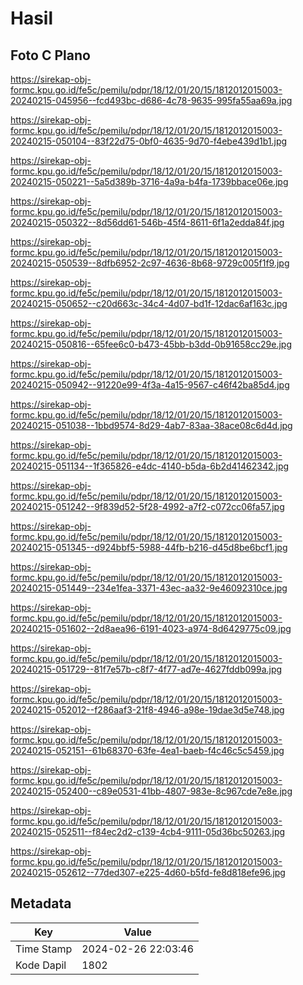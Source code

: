 # Hasil

## Foto C Plano

https://sirekap-obj-formc.kpu.go.id/fe5c/pemilu/pdpr/18/12/01/20/15/1812012015003-20240215-045956--fcd493bc-d686-4c78-9635-995fa55aa69a.jpg

https://sirekap-obj-formc.kpu.go.id/fe5c/pemilu/pdpr/18/12/01/20/15/1812012015003-20240215-050104--83f22d75-0bf0-4635-9d70-f4ebe439d1b1.jpg

https://sirekap-obj-formc.kpu.go.id/fe5c/pemilu/pdpr/18/12/01/20/15/1812012015003-20240215-050221--5a5d389b-3716-4a9a-b4fa-1739bbace06e.jpg

https://sirekap-obj-formc.kpu.go.id/fe5c/pemilu/pdpr/18/12/01/20/15/1812012015003-20240215-050322--8d56dd61-546b-45f4-8611-6f1a2edda84f.jpg

https://sirekap-obj-formc.kpu.go.id/fe5c/pemilu/pdpr/18/12/01/20/15/1812012015003-20240215-050539--8dfb6952-2c97-4636-8b68-9729c005f1f9.jpg

https://sirekap-obj-formc.kpu.go.id/fe5c/pemilu/pdpr/18/12/01/20/15/1812012015003-20240215-050652--c20d663c-34c4-4d07-bd1f-12dac6af163c.jpg

https://sirekap-obj-formc.kpu.go.id/fe5c/pemilu/pdpr/18/12/01/20/15/1812012015003-20240215-050816--65fee6c0-b473-45bb-b3dd-0b91658cc29e.jpg

https://sirekap-obj-formc.kpu.go.id/fe5c/pemilu/pdpr/18/12/01/20/15/1812012015003-20240215-050942--91220e99-4f3a-4a15-9567-c46f42ba85d4.jpg

https://sirekap-obj-formc.kpu.go.id/fe5c/pemilu/pdpr/18/12/01/20/15/1812012015003-20240215-051038--1bbd9574-8d29-4ab7-83aa-38ace08c6d4d.jpg

https://sirekap-obj-formc.kpu.go.id/fe5c/pemilu/pdpr/18/12/01/20/15/1812012015003-20240215-051134--1f365826-e4dc-4140-b5da-6b2d41462342.jpg

https://sirekap-obj-formc.kpu.go.id/fe5c/pemilu/pdpr/18/12/01/20/15/1812012015003-20240215-051242--9f839d52-5f28-4992-a7f2-c072cc06fa57.jpg

https://sirekap-obj-formc.kpu.go.id/fe5c/pemilu/pdpr/18/12/01/20/15/1812012015003-20240215-051345--d924bbf5-5988-44fb-b216-d45d8be6bcf1.jpg

https://sirekap-obj-formc.kpu.go.id/fe5c/pemilu/pdpr/18/12/01/20/15/1812012015003-20240215-051449--234e1fea-3371-43ec-aa32-9e46092310ce.jpg

https://sirekap-obj-formc.kpu.go.id/fe5c/pemilu/pdpr/18/12/01/20/15/1812012015003-20240215-051602--2d8aea96-6191-4023-a974-8d6429775c09.jpg

https://sirekap-obj-formc.kpu.go.id/fe5c/pemilu/pdpr/18/12/01/20/15/1812012015003-20240215-051729--81f7e57b-c8f7-4f77-ad7e-4627fddb099a.jpg

https://sirekap-obj-formc.kpu.go.id/fe5c/pemilu/pdpr/18/12/01/20/15/1812012015003-20240215-052012--f286aaf3-21f8-4946-a98e-19dae3d5e748.jpg

https://sirekap-obj-formc.kpu.go.id/fe5c/pemilu/pdpr/18/12/01/20/15/1812012015003-20240215-052151--61b68370-63fe-4ea1-baeb-f4c46c5c5459.jpg

https://sirekap-obj-formc.kpu.go.id/fe5c/pemilu/pdpr/18/12/01/20/15/1812012015003-20240215-052400--c89e0531-41bb-4807-983e-8c967cde7e8e.jpg

https://sirekap-obj-formc.kpu.go.id/fe5c/pemilu/pdpr/18/12/01/20/15/1812012015003-20240215-052511--f84ec2d2-c139-4cb4-9111-05d36bc50263.jpg

https://sirekap-obj-formc.kpu.go.id/fe5c/pemilu/pdpr/18/12/01/20/15/1812012015003-20240215-052612--77ded307-e225-4d60-b5fd-fe8d818efe96.jpg


## Metadata

| Key        | Value               |
| ---------- | ------------------- |
| Time Stamp | 2024-02-26 22:03:46 |
| Kode Dapil | 1802                |



